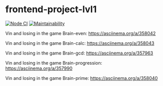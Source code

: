 # frontend-project-lvl1

[![Node CI](https://github.com/vchslv/frontend-project-lvl1/workflows/Node%20CI/badge.svg)](https://github.com/vchslv/frontend-project-lvl1/actions)
[![Maintainability](https://api.codeclimate.com/v1/badges/bce33271c3c69e491d90/maintainability)](https://codeclimate.com/github/vchslv/frontend-project-lvl1/maintainability)

Vin and losing in the game Brain-even: https://asciinema.org/a/358042

Vin and losing in the game Brain-calc: https://asciinema.org/a/358043

Vin and losing in the game Brain-gcd: https://asciinema.org/a/357963

Vin and losing in the game Brain-progression: https://asciinema.org/a/357990

Vin and losing in the game Brain-prime: https://asciinema.org/a/358040
